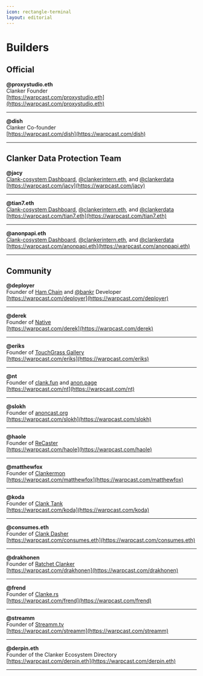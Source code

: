```yaml
---
icon: rectangle-terminal
layout: editorial
---
```


# Builders

## Official

**@proxystudio.eth**\
Clanker Founder\
[https://warpcast.com/proxystudio.eth](https://warpcast.com/proxystudio.eth)

***

**@dish**\
Clanker Co-founder\
[https://warpcast.com/dish](https://warpcast.com/dish)

***

## Clanker Data Protection Team

**@jacy**\
<a href="https://dune.com/clanker_protection_team/awsome-clanker">Clank-cosystem Dashboard</a>, <a href="https://warpcast.com/clankerintern.eth">@clankerintern.eth</a>, and <a href="https://warpcast.com/clankerdata">@clankerdata</a>\
[https://warpcast.com/jacy](https://warpcast.com/jacy)

***

**@tian7.eth**\
<a href="https://dune.com/clanker_protection_team/awsome-clanker">Clank-cosystem Dashboard</a>, <a href="https://warpcast.com/clankerintern.eth">@clankerintern.eth</a>, and <a href="https://warpcast.com/clankerdata">@clankerdata</a>\
[https://warpcast.com/tian7.eth](https://warpcast.com/tian7.eth)

***

**@anonpapi.eth**\
<a href="https://dune.com/clanker_protection_team/awsome-clanker">Clank-cosystem Dashboard</a>, <a href="https://warpcast.com/clankerintern.eth">@clankerintern.eth</a>, and <a href="https://warpcast.com/clankerdata">@clankerdata</a>\
[https://warpcast.com/anonpapi.eth](https://warpcast.com/anonpapi.eth)

***

## Community

**@deployer**\
Founder of <a href="https://ham.fun">Ham Chain</a> and <a href="https://warpcast.com/bankr">@bankr</a> Developer\
[https://warpcast.com/deployer](https://warpcast.com/deployer)

***

**@derek**\
Founder of <a href="https://warpcast.com/~/channel/nativefun">Native</a>\
[https://warpcast.com/derek](https://warpcast.com/derek)

***

**@eriks**\
Founder of <a href="https://warpcast.com/eriks/0x2d37e72f">TouchGrass Gallery</a>\
[https://warpcast.com/eriks](https://warpcast.com/eriks)

***

**@nt**\
Founder of <a href="https://clank.fun">clank.fun</a> and <a href="https://anon.page">anon.page</a>\
[https://warpcast.com/nt](https://warpcast.com/nt)

***

**@slokh**\
Founder of <a href="https://anoncast.org">anoncast.org</a>\
[https://warpcast.com/slokh](https://warpcast.com/slokh)

***

**@haole**\
Founder of <a href="https://warpcast.com/~/channel/recaster">ReCaster</a>\
[https://warpcast.com/haole](https://warpcast.com/haole)

***

**@matthewfox**\
Founder of <a href="https://warpcast.com/~/channel/clankermon">Clankermon</a>\
[https://warpcast.com/matthewfox](https://warpcast.com/matthewfox)

***

**@koda**\
Founder of <a href="https://clanktank.pages.dev">Clank Tank</a>\
[https://warpcast.com/koda](https://warpcast.com/koda)

***

**@consumes.eth**\
Founder of <a href="https://clankdasher.streamlit.app">Clank Dasher</a>\
[https://warpcast.com/consumes.eth](https://warpcast.com/consumes.eth)

***

**@drakhonen**\
Founder of <a href="https://warpcast.com/~/channel/ratchet-clanker">Ratchet Clanker</a>\
[https://warpcast.com/drakhonen](https://warpcast.com/drakhonen)

***

**@frend**\
Founder of <a href="https://clanke.rs">Clanke.rs</a>\
[https://warpcast.com/frend](https://warpcast.com/frend)

***

**@streamm**\
Founder of <a href="https://streamm.tv/channel/clankers">Streamm.tv</a>\
[https://warpcast.com/streamm](https://warpcast.com/streamm)

***

**@derpin.eth**\
Founder of the Clanker Ecosystem Directory\
[https://warpcast.com/derpin.eth](https://warpcast.com/derpin.eth)

***
